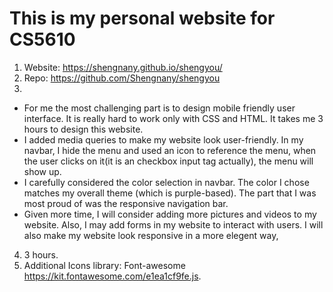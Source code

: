# This is my personal website for CS5610

1. Website: https://shengnany.github.io/shengyou/
2. Repo: https://github.com/Shengnany/shengyou
3.

- For me the most challenging part is to design mobile friendly user interface. It is really hard to work only with CSS and HTML. It takes me 3 hours to design this website.
- I added media queries to make my website look user-friendly. In my navbar, I hide the menu and used an icon to reference the menu, when the user clicks on it(it is an checkbox input tag actually), the menu will show up.
- I carefully considered the color selection in navbar. The color I chose matches my overall theme (which is purple-based). The part that I was most proud of was the responsive navigation bar.
- Given more time, I will consider adding more pictures and videos to my website. Also, I may add forms in my website to interact with users. I will also make my website look responsive in a more elegent way,

4. 3 hours.
5. Additional Icons library: Font-awesome https://kit.fontawesome.com/e1ea1cf9fe.js.
